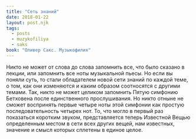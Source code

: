 ```yaml
---
title: "Сеть знаний"
date: 2018-01-22
layout: post.njk
tags:
  - posts
  - muzykofiliya
  - saks
book: "Оливер Сакс. Музыкофилия"
---
```


Никто не может от слова до слова запомнить все, что было сказано в лекции, или запомнить все ноты музыкальной пьесы. Но если вы поняли суть, то стали обладателем новой сети знаний по каждой теме, о том, как они изменяются и каким образом соотносятся с другими темами. Так, никто не может целиком запомнить Пятую симфонию Бетховена после единственного прослушивания. Но никто отныне не сможет воспринять первые четыре ноты этой симфонии как простую последовательность четырех нот. То, что могло в первый раз показаться коротким звуком, представляется теперь Известной Вещью определенным местом в сети всех других вещей, нам известных, значение и смысл которых сплетены в единое целое.
